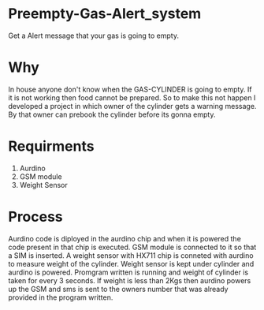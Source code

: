 # Preempty-Gas-Alert_system
Get a Alert message that your gas is going to empty.

# Why
In house anyone don't know when the GAS-CYLINDER is going to empty. If it is not working then food cannot be prepared. So to make this not
happen I developed a project in which owner of the cylinder gets a warning message. By that owner can prebook the cylinder before its gonna
empty.

# Requirments
1. Aurdino
2. GSM module
3. Weight Sensor

# Process 
Aurdino code is diployed in the aurdino chip and when it is powered the code present in that chip is executed. GSM module is connected to it
so that a SIM is inserted. A weight sensor with HX711 chip is conneted with aurdino to measure weight of the cylinder. 
Weight sensor is kept under cylinder and aurdino is powered. Promgram written is running and weight of cylinder is taken for every 3 seconds.
If weight is less than 2Kgs then aurdino powers up the GSM and sms is sent to the owners number that was already provided in the program written.
